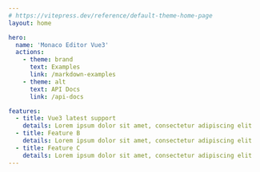 ```yaml
---
# https://vitepress.dev/reference/default-theme-home-page
layout: home

hero:
  name: 'Monaco Editor Vue3'
  actions:
    - theme: brand
      text: Examples
      link: /markdown-examples
    - theme: alt
      text: API Docs
      link: /api-docs

features:
  - title: Vue3 latest support
    details: Lorem ipsum dolor sit amet, consectetur adipiscing elit
  - title: Feature B
    details: Lorem ipsum dolor sit amet, consectetur adipiscing elit
  - title: Feature C
    details: Lorem ipsum dolor sit amet, consectetur adipiscing elit
---
```

